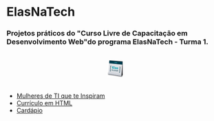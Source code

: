 <!DOCTYPE html>
<html>
<head>
</head>
<body>
<h1> ElasNaTech </h1>  
<h3> Projetos práticos do "Curso Livre de Capacitação em Desenvolvimento Web"do programa ElasNaTech - Turma 1. </h3>
<br>
<center><img src="elasnatech.png" alt="Elas Na Tech" width= 7%></center>
<br>
<article>
<ul>
  <li><a href="https://juhmaciel.github.io/ElasNaTech/Mulheres%20de%20TI%20que%20te%20Inspiram/index.html"> Mulheres de TI que te Inspiram </a></li>
  <li><a href="https://juhmaciel.github.io/ElasNaTech/Curriculo/index.html"> Currículo em HTML</a></li>
  <li><a href="https://juhmaciel.github.io/ElasNaTech/Cardapio/index.html"> Cardápio </a></li>
</ul>
</article>
</body>
</html>
